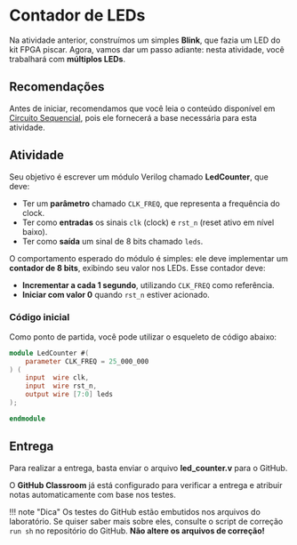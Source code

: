 # Contador de LEDs  

Na atividade anterior, construímos um simples **Blink**, que fazia um LED do kit FPGA piscar. Agora, vamos dar um passo adiante: nesta atividade, você trabalhará com **múltiplos LEDs**.  

## Recomendações  

Antes de iniciar, recomendamos que você leia o conteúdo disponível em [Circuito Sequencial](verilogCircuitoSequencial/), pois ele fornecerá a base necessária para esta atividade.  

## Atividade  

Seu objetivo é escrever um módulo Verilog chamado **LedCounter**, que deve:  

- Ter um **parâmetro** chamado `CLK_FREQ`, que representa a frequência do clock.  
- Ter como **entradas** os sinais `clk` (clock) e `rst_n` (reset ativo em nível baixo).  
- Ter como **saída** um sinal de 8 bits chamado `leds`.  

O comportamento esperado do módulo é simples: ele deve implementar um **contador de 8 bits**, exibindo seu valor nos LEDs. Esse contador deve:  

- **Incrementar a cada 1 segundo**, utilizando `CLK_FREQ` como referência.  
- **Iniciar com valor 0** quando `rst_n` estiver acionado.  

### Código inicial  

Como ponto de partida, você pode utilizar o esqueleto de código abaixo:  

```verilog
module LedCounter #(
    parameter CLK_FREQ = 25_000_000
) (
    input  wire clk,
    input  wire rst_n,
    output wire [7:0] leds
);

endmodule
```

## Entrega  

Para realizar a entrega, basta enviar o arquivo **led_counter.v** para o GitHub.  

O **GitHub Classroom** já está configurado para verificar a entrega e atribuir notas automaticamente com base nos testes.  

!!! note "Dica"
    Os testes do GitHub estão embutidos nos arquivos do laboratório. Se quiser saber mais sobre eles, consulte o script de correção `run sh` no repositório do GitHub. **Não altere os arquivos de correção!**   

